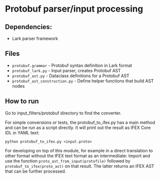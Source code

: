 # Protobuf parser/input processing

## Dependencies:
- Lark parser framework

## Files
- `protobuf.grammar` - Protobuf syntax definition in Lark format
- `protobuf_lark.py` - Input parser, creates Protobuf AST
- `protobuf_ast.py` - Dataclass definitions for a Protobuf AST
- `protobuf_ast_construction.py` - Define helper functions that build AST nodes

## How to run

Go to input_filters/protobuf directory to find the converter.

For simple conversions or tests, the protobuf_to_ifex.py has a main method and
can be run as a script directly. It will print out the result as IFEX Core IDL
in YAML text:

```
python protobuf_to_ifex.py <input.proto>
```
 
For developing on top of this module, for example in a direct translation to other format without the IFEX text format as an intermediiate:  Import and use the function `proto_ast_from_input(protofile)` followed by `protobuf_to_ifex(proto_ast)` on that result.  The latter returns an IFEX AST that can be further processed.
